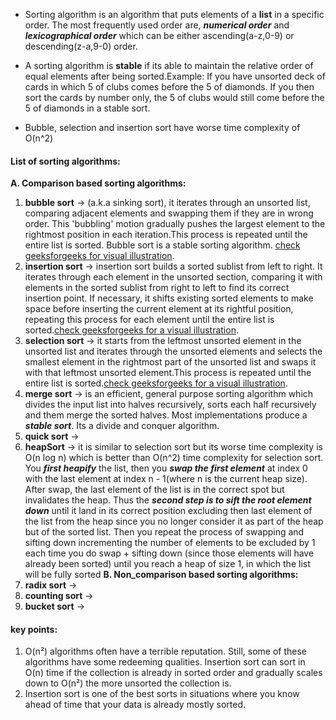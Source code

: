 - Sorting algorithm is an algorithm that puts elements of a **list** in a specific order. The most frequently used order are, ***numerical order*** and ***lexicographical order*** which can be either ascending(a-z,0-9) or descending(z-a,9-0) order.

- A sorting algorithm is **stable** if its able to maintain the relative order of equal elements after being sorted.Example: If you have unsorted deck of cards in which 5 of clubs comes before the 5 of diamonds. If you then sort the cards by number only, the 5 of clubs would still come before the 5 of diamonds in a stable sort.

- Bubble, selection and insertion sort have worse time complexity of O(n^2)

#### List of sorting algorithms:
**A. Comparison based sorting algorithms:**
   1. **bubble sort** -> (a.k.a sinking sort), it iterates through an unsorted list, comparing adjacent elements and swapping them if they are in wrong order. This 'bubbling' motion gradually pushes the largest element to the rightmost position in each iteration.This process is repeated until the entire list is sorted. Bubble sort is a stable sorting algorithm. [check geeksforgeeks for visual illustration](https://www.geeksforgeeks.org/bubble-sort/).
   2. **insertion sort** ->  insertion sort builds a sorted sublist from left to right. It iterates through each element in the unsorted section, comparing it with elements in the sorted sublist from right to left to find its correct insertion point. If necessary, it shifts existing sorted elements to make space before inserting the current element at its rightful position, repeating this process for each element until the entire list is sorted.[check geeksforgeeks for a visual illustration](https://www.geeksforgeeks.org/insertion-sort/).
   3. **selection sort** -> it starts from the leftmost unsorted element in the unsorted list and iterates through the unsorted elements and selects the smallest element in the rightmost part of the unsorted list and swaps it with that leftmost unsorted element.This process is repeated until the entire list is sorted.[check geeksforgeeks for a visual illustration](https://www.geeksforgeeks.org/selection-sort/).
   4. **merge sort** -> is an efficient, general purpose sorting algorithm which divides the input list into halves recursively, sorts each half recursively and them merge the sorted halves. Most implementations produce a ***stable sort***. Its a divide and conquer algorithm.
   5. **quick sort** -> 
   6. **heapSort** -> it is similar to selection sort but its worse time complexity is O(n log n) which is better than O(n^2) time complexity for selection sort. You ***first heapify*** the list, then you ***swap the first element*** at index 0 with the last element at index n - 1(where n is the current heap size). After swap, the last element of the list is in the correct spot but invalidates the heap. Thus the ***second step is to sift the root element down*** until it land in its correct position excluding then last element of the list from the heap since you no longer consider it as part of the heap but of the sorted list. Then you repeat the process of swapping and sifting down incrementing the number of elements to be excluded by 1 each time you do swap + sifting down (since those elements will have already been sorted) until you reach a heap of size 1, in which the list will be fully sorted
**B. Non_comparison based sorting algorithms:**
   1. **radix sort** ->
   2. **counting sort** ->
   3. **bucket sort** ->

#### key points:
1.  O(n²) algorithms often have a terrible reputation. Still, some of these algorithms
have some redeeming qualities. Insertion sort can sort in O(n) time if the
collection is already in sorted order and gradually scales down to O(n²) the more
unsorted the collection is.
2. Insertion sort is one of the best sorts in situations where you know ahead of time
that your data is already mostly sorted.